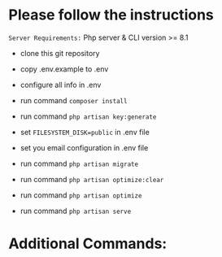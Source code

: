 # Please follow the instructions

`Server Requirements:` Php server & CLI version >= 8.1 <br>
- clone this git repository <br>
- copy .env.example to .env <br>
- configure all info in .env <br>
- run command <code>composer install</code> <br>
- run command <code>php artisan key:generate</code> <br>

- set <code>FILESYSTEM_DISK=public</code> in .env file<br>
- set you email configuration in .env file<br>
- run command <code>php artisan migrate</code><br>
- run command <code>php artisan optimize:clear</code> <br>
- run command <code>php artisan optimize</code> <br>
- run command <code>php artisan serve</code> <br>

# Additional Commands:
